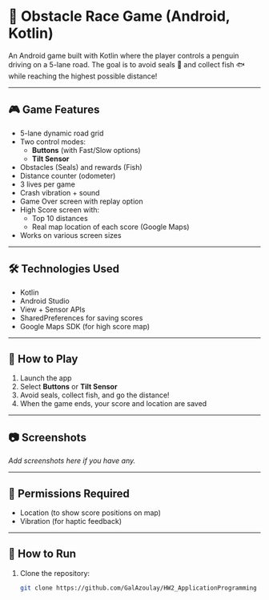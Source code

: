 # 🐧 Obstacle Race Game (Android, Kotlin)

An Android game built with Kotlin where the player controls a penguin driving on a 5-lane road. The goal is to avoid seals 🦭 and collect fish 🐟 while reaching the highest possible distance!

---

## 🎮 Game Features

- 5-lane dynamic road grid
- Two control modes:
  - **Buttons** (with Fast/Slow options)
  - **Tilt Sensor**
- Obstacles (Seals) and rewards (Fish)
- Distance counter (odometer)
- 3 lives per game
- Crash vibration + sound
- Game Over screen with replay option
- High Score screen with:
  - Top 10 distances
  - Real map location of each score (Google Maps)
- Works on various screen sizes

---

## 🛠 Technologies Used

- Kotlin
- Android Studio
- View + Sensor APIs
- SharedPreferences for saving scores
- Google Maps SDK (for high score map)

---

## 🧪 How to Play

1. Launch the app
2. Select **Buttons** or **Tilt Sensor**
3. Avoid seals, collect fish, and go the distance!
4. When the game ends, your score and location are saved

---

## 📷 Screenshots

*Add screenshots here if you have any.*

---

## 🔑 Permissions Required

- Location (to show score positions on map)
- Vibration (for haptic feedback)

---

## 🚀 How to Run

1. Clone the repository:
   ```bash
   git clone https://github.com/GalAzoulay/HW2_ApplicationProgramming
